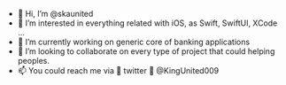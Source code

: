 - 👋 Hi, I’m @skaunited
- 👀 I’m interested in everything related with iOS, as Swift, SwiftUI, XCode ...
- 🌱 I’m currently working on generic core of banking applications
- 💞️ I’m looking to collaborate on every type of project that could helping peoples.
- 📫 You could reach me via 🐥 twitter 🐣 @KingUnited009

<!---
skaunited/skaunited is a ✨ special ✨ repository because its `README.md` (this file) appears on your GitHub profile.
You can click the Preview link to take a look at your changes.
--->

